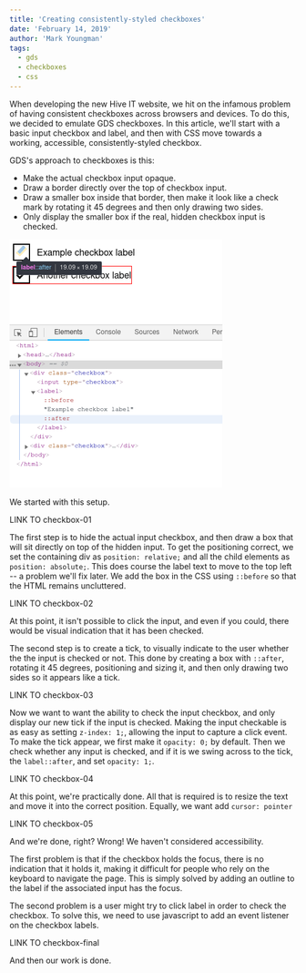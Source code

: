 ```yaml
---
title: 'Creating consistently-styled checkboxes'
date: 'February 14, 2019'
author: 'Mark Youngman'
tags:
  - gds
  - checkboxes
  - css
---
```


When developing the new Hive IT website, we hit on the infamous problem of having consistent checkboxes across browsers and devices. To do this, we decided to emulate GDS checkboxes. In this article, we'll start with a basic input checkbox and label, and then with CSS move towards a working, accessible, consistently-styled checkbox.

GDS's approach to checkboxes is this:
- Make the actual checkbox input opaque.
- Draw a border directly over the top of checkbox input.
- Draw a smaller box inside that border, then make it look like a check mark by rotating it 45 degrees and then only drawing two sides.
- Only display the smaller box if the real, hidden checkbox input is checked.

![after check image](./after-check.png)

We started with this setup.

LINK TO checkbox-01

The first step is to hide the actual input checkbox, and then draw a box that will sit directly on top of the hidden input. To get the positioning correct, we set the containing div as `position: relative;` and all the child elements as `position: absolute;`. This does course the label text to move to the top left -- a problem we'll fix later. We add the box in the CSS using `::before` so that the HTML remains uncluttered.

LINK TO checkbox-02

At this point, it isn't possible to click the input, and even if you could, there would be visual indication that it has been checked.

The second step is to create a tick, to visually indicate to the user whether the the input is checked or not. This done by creating a box with `::after`, rotating it 45 degrees, positioning and sizing it, and then only drawing two sides so it appears like a tick.

LINK TO checkbox-03

Now we want to want the ability to check the input checkbox, and only display our new tick if the input is checked. Making the input checkable is as easy as setting `z-index: 1;`, allowing the input to capture a click event. To make the tick appear, we first make it `opacity: 0;` by default. Then we check whether any input is checked, and if it is we swing across to the tick, the `label::after`, and set `opacity: 1;`.

LINK TO checkbox-04

At this point, we're practically done. All that is required is to resize the text and move it into the correct position. Equally, we want add `cursor: pointer`

LINK TO checkbox-05

And we're done, right? Wrong! We haven't considered accessibility.

The first problem is that if the checkbox holds the focus, there is no indication that it holds it, making it difficult for people who rely on the keyboard to navigate the page. This is simply solved by adding an outline to the label if the associated input has the focus.

The second problem is a user might try to click label in order to check the checkbox. To solve this, we need to use javascript to add an event listener on the checkbox labels.

LINK TO checkbox-final

And then our work is done. 

